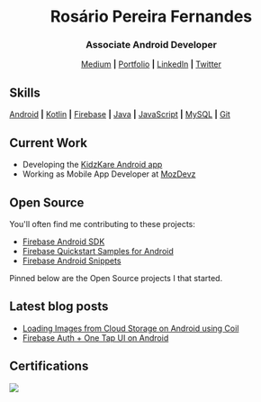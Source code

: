 <h1 align="center">Rosário Pereira Fernandes</h1>
<h3 align="center">Associate Android Developer</h3>
<p align="center">
    <a href="https://medium.com/@rosariopfernandes">Medium</a> <b>|</b>
    <a href="https://rosariopfernandes.github.io">Portfolio</a> <b>|</b>
    <a href="https://www.linkedin.com/in/rosariopfernandes/">LinkedIn</a> <b>|</b>
    <a href="https://twitter.com/_rpfernandes">Twitter</a>
</p>

## Skills
[Android](https://github.com/topics/android) **|**
[Kotlin](https://github.com/topics/kotlin) **|**
[Firebase](https://github.com/topics/firebase) **|**
[Java](https://github.com/topics/java) **|**
[JavaScript](https://github.com/topics/javascript) **|**
[MySQL](https://github.com/topics/mysql) **|**
[Git](https://github.com/topics/git)

## Current Work 

- Developing the [KidzKare Android app](https://play.google.com/store/apps/details?id=mz.co.kidzkare.vaccines)
- Working as Mobile App Developer at [MozDevz](https://github.com/mozdevz)

## Open Source

You'll often find me contributing to these projects:
- [Firebase Android SDK](https://github.com/firebase/firebase-android-sdk)
- [Firebase Quickstart Samples for Android](https://github.com/firebase/quickstart-android)
- [Firebase Android Snippets](https://github.com/firebase/snippets-android)

Pinned below are the Open Source projects I that started.

## Latest blog posts

- [Loading Images from Cloud Storage on Android using Coil](https://medium.com/better-programming/loading-images-from-cloud-storage-on-a-kotlin-android-app-d1574a059e04)
- [Firebase Auth + One Tap UI on Android](https://medium.com/firebase-developers/firebase-auth-one-tap-86ca80a80973)

## Certifications

![](https://api.accredible.com/v1/frontend/credential_website_embed_image/badge/15505563)
